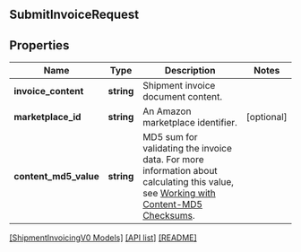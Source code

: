 ## SubmitInvoiceRequest

## Properties

Name | Type | Description | Notes
------------ | ------------- | ------------- | -------------
**invoice_content** | **string** | Shipment invoice document content. |
**marketplace_id** | **string** | An Amazon marketplace identifier. | [optional]
**content_md5_value** | **string** | MD5 sum for validating the invoice data. For more information about calculating this value, see [Working with Content-MD5 Checksums](https://docs.developer.amazonservices.com/en_US/dev_guide/DG_MD5.html). |

[[ShipmentInvoicingV0 Models]](../) [[API list]](../../Api) [[README]](../../../README.md)
